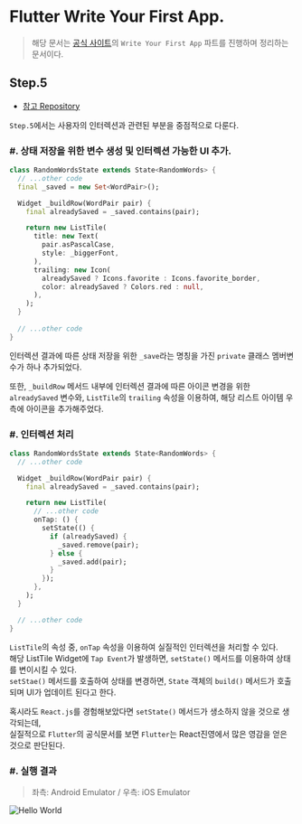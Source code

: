 # Flutter Write Your First App.
> 해당 문서는 [공식 사이트][official-docs]의 `Write Your First App` 파트를 진행하며 정리하는 문서이다.

## Step.5
* [참고 Repository][tutorial-repository]

`Step.5`에서는 사용자의 인터렉션과 관련된 부분을 중점적으로 다룬다.

### \#. 상태 저장을 위한 변수 생성 및 인터렉션 가능한 UI 추가.

``` dart
class RandomWordsState extends State<RandomWords> {
  // ...other code
  final _saved = new Set<WordPair>();

  Widget _buildRow(WordPair pair) {
    final alreadySaved = _saved.contains(pair);

    return new ListTile(
      title: new Text(
        pair.asPascalCase,
        style: _biggerFont,
      ),
      trailing: new Icon(
        alreadySaved ? Icons.favorite : Icons.favorite_border,
        color: alreadySaved ? Colors.red : null,
      ),
    );
  }
  
  // ...other code
}
```

인터렉션 결과에 따른 상태 저장을 위한 `_save`라는 명칭을 가진 `private` 클래스 멤버변수가 하나 추가되었다.

또한, `_buildRow` 메서드 내부에 인터렉션 결과에 따른 아이콘 변경을 위한 `alreadySaved` 변수와, `ListTile`의 `trailing` 속성을 이용하여, 
해당 리스트 아이템 우측에 아이콘을 추가해주었다.

### \#. 인터렉션 처리

``` dart
class RandomWordsState extends State<RandomWords> {
  // ...other code

  Widget _buildRow(WordPair pair) {
    final alreadySaved = _saved.contains(pair);

    return new ListTile(
      // ...other code
      onTap: () {
        setState(() {
          if (alreadySaved) {
            _saved.remove(pair);
          } else {
            _saved.add(pair);
          }
        });
      },
    );
  }

  // ...other code
}
```

`ListTile`의 속성 중, `onTap` 속성을 이용하여 실질적인 인터렉션을 처리할 수 있다.  
해당 ListTile Widget에 `Tap Event`가 발생하면, `setState()` 메서드를 이용하여 상태를 변이시킬 수 있다.  
`setStae()` 메서드를 호출하여 상태를 변경하면, `State` 객체의 `build()` 메서드가 호출되며 UI가 업데이트 된다고 한다.

혹시라도 `React.js`를 경험해보았다면 `setState()` 메서드가 생소하지 않을 것으로 생각되는데,  
실질적으로 `Flutter`의 공식문서를 보면 `Flutter`는 React진영에서 많은 영감을 얻은 것으로 판단된다.

### \#. 실행 결과
> 좌측: Android Emulator / 우측: iOS Emulator

![Hello World][result-image]


[official-docs]: https://flutter.io/get-started/codelab/
[prev-post]: https://github.com/dev-juyoung/til/blob/master/flutter/write-your-first-app-step4.md
[tutorial-repository]: https://github.com/dev-juyoung/flutter-tutorials/tree/step-5

[result-image]: https://github.com/dev-juyoung/til-resources/blob/master/write-your-first-app/step-5-interactivity.png